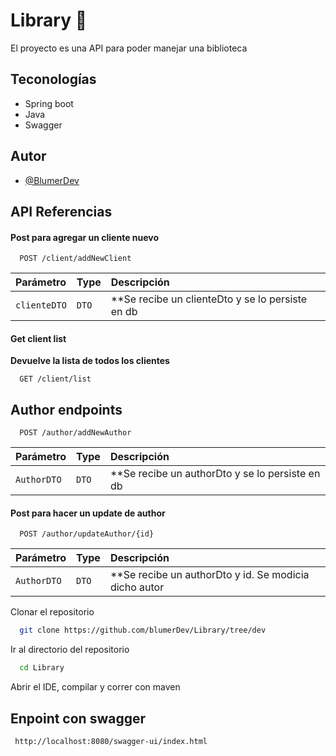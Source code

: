 # Library 📕

El proyecto es una API para poder manejar una biblioteca

## Teconologías

- Spring boot
- Java
- Swagger

## Autor

- [@BlumerDev](https://www.github.com/BlumerDev)

## API Referencias

#### Post para agregar un cliente nuevo

```http
  POST /client/addNewClient
```

| Parámetro | Type     | Descripción                |
| :-------- | :------- | :------------------------- |
| `clienteDTO` | `DTO` | **Se recibe un clienteDto y se lo persiste en db |

#### Get client list

**Devuelve la lista de todos los clientes**

```http
  GET /client/list
```

## Author endpoints

```http
  POST /author/addNewAuthor
```

| Parámetro | Type     | Descripción                                     |
| :-------- | :------- |:------------------------------------------------|
| `AuthorDTO` | `DTO` | **Se recibe un authorDto y se lo persiste en db |

#### Post para hacer un update de author

```http
  POST /author/updateAuthor/{id}
```

| Parámetro | Type     | Descripción                                             |
| :-------- | :------- |:--------------------------------------------------------|
| `AuthorDTO` | `DTO` | **Se recibe un authorDto y id. Se modicia dicho autor   |

Clonar el repositorio

```bash
  git clone https://github.com/blumerDev/Library/tree/dev
```

Ir al directorio del repositorio

```bash
  cd Library
```

Abrir el IDE, compilar y correr con maven

## Enpoint con swagger

```bash
 http://localhost:8080/swagger-ui/index.html

